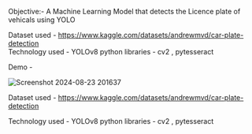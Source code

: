 Objective:- A Machine Learning Model that detects the Licence plate of vehicals using YOLO          

Dataset used -  https://www.kaggle.com/datasets/andrewmvd/car-plate-detection  
Technology used - YOLOv8
python libraries - cv2 , pytesseract 

Demo - 

![Screenshot 2024-08-23 201637](https://github.com/user-attachments/assets/18b22e9e-6bda-4c38-8ebf-3674f23259b8) 

Dataset used -  https://www.kaggle.com/datasets/andrewmvd/car-plate-detection  

Technology used - YOLOv8
python libraries - cv2 , pytesseract 
